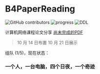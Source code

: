 # B4PaperReading

![GitHub contributors](https://img.shields.io/github/contributors/LogCreative/B4PaperReading)
![progress](https://img.shields.io/badge/progress-2%2F9-brightgreen)
![DDL](https://img.shields.io/badge/DDL-Oct%2021st-critical)

计算机网络课程论文分享 [尚未完成的PDF](https://logcreative.github.io/B4PaperReading/b4paperreading.pdf)

> 10 月 14 日布置  10 月 21 日展示

组队 (1/5)，现在状态：

### 一个人，一台电脑，四个日夜，一个奇迹